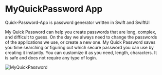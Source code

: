 # MyQuickPassword App
Quick-Password-App is password generator written in Swift and SwiftUI 

My Quick Password can help you create passwords that are long, complex, and difficult to guess.
On the day we always need to change the passwords of the applications we use, or create a new one. 
My Quick Password saves you time searching or figuring out which secure password you can use by creating it instantly. 
You can customize it as you need, length, characters. It is safe and does not require any type of login.


![MyQuickPassword](https://github.com/Omar-Leal/Quick-Password-App/assets/68582117/0039bb88-a387-468c-86ff-8ae6f7e59856)
